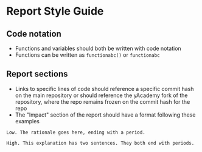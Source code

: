 # Report Style Guide

## Code notation

- Functions and variables should both be written with code notation
- Functions can be written as `functionabc()` or `functionabc`

## Report sections

- Links to specific lines of code should reference a specific commit hash on the main repository or should reference the yAcademy fork of the repository, where the repo remains frozen on the commit hash for the repo
- The "Impact" section of the report should have a format following these examples
```
Low. The rationale goes here, ending with a period.

High. This explanation has two sentences. They both end with periods.
```